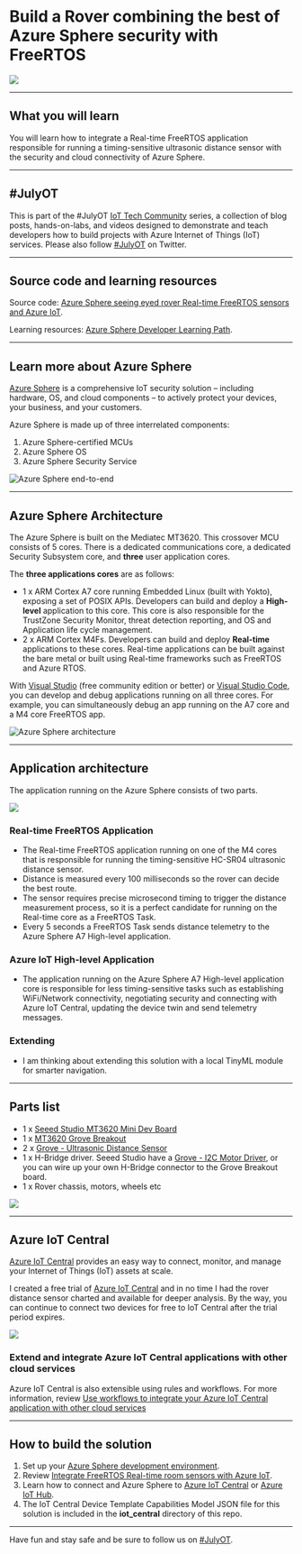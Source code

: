 # Build a Rover combining the best of Azure Sphere security with FreeRTOS

![](https://raw.githubusercontent.com/gloveboxes/Azure-Sphere-Rover-Bot-FreeRTOS-with-Azure-IoT/master/resources/architecture.png)

---

## What you will learn

You will learn how to integrate a Real-time FreeRTOS application responsible for running a timing-sensitive ultrasonic distance sensor with the security and cloud connectivity of Azure Sphere.

---

## #JulyOT

This is part of the #JulyOT [IoT Tech Community](http://aka.ms/julyot) series, a collection of blog posts, hands-on-labs, and videos designed to demonstrate and teach developers how to build projects with Azure Internet of Things (IoT) services. Please also follow [#JulyOT](https://twitter.com/hashtag/JulyOT) on Twitter.

---

## Source code and learning resources

Source code: [Azure Sphere seeing eyed rover Real-time FreeRTOS sensors and Azure IoT](https://gloveboxes.github.io/Azure-Sphere-Rover-Bot-FreeRTOS-with-Azure-IoT/).

Learning resources: [Azure Sphere Developer Learning Path](https://github.com/gloveboxes/Azure-Sphere-Learning-Path).

---

## Learn more about Azure Sphere

[Azure Sphere](https://azure.microsoft.com/services/azure-sphere/?WT.mc_id=iot-0000-dglover) is a comprehensive IoT security solution – including hardware, OS, and cloud components – to actively protect your devices, your business, and your customers.

Azure Sphere is made up of three interrelated components:

1. Azure Sphere-certified MCUs
2. Azure Sphere OS
3. Azure Sphere Security Service

![Azure Sphere end-to-end](https://raw.githubusercontent.com/gloveboxes/Azure-Sphere-Rover-Bot-FreeRTOS-with-Azure-IoT/master/resources/azure-sphere-end-to-end.png)

---

## Azure Sphere Architecture

The Azure Sphere is built on the Mediatec MT3620. This crossover MCU consists of 5 cores. There is a dedicated communications core, a dedicated Security Subsystem core, and **three** user application cores.

The **three applications cores** are as follows:

* 1 x  ARM Cortex A7 core running Embedded Linux (built with Yokto), exposing a set of POSIX APIs. Developers can build and deploy a **High-level** application to this core. This core is also responsible for the TrustZone Security Monitor, threat detection reporting, and OS and Application life cycle management.
* 2 x ARM Cortex M4Fs. Developers can build and deploy **Real-time** applications to these cores. Real-time applications can be built against the bare metal or built using  Real-time frameworks such as FreeRTOS and Azure RTOS.

With [Visual Studio](https://visualstudio.microsoft.com/downloads/?WT.mc_id=iot-0000-dglover) (free community edition or better) or [Visual Studio Code](https://code.visualstudio.com/?WT.mc_id=iot-0000-dglover), you can develop and debug applications running on all three cores. For example, you can simultaneously debug an app running on the A7 core and a M4 core FreeRTOS app.

![Azure Sphere architecture](https://raw.githubusercontent.com/gloveboxes/Azure-Sphere-Rover-Bot-FreeRTOS-with-Azure-IoT/master/resources/azure-sphere-architecture.png)

---

## Application architecture

The application running on the Azure Sphere consists of two parts.

![](https://raw.githubusercontent.com/gloveboxes/Azure-Sphere-Rover-Bot-FreeRTOS-with-Azure-IoT/master/resources/application-architecture.png)

### Real-time FreeRTOS Application

* The Real-time FreeRTOS application running on one of the M4 cores that is responsible for running the timing-sensitive HC-SR04 ultrasonic distance sensor.
* Distance is measured every 100 milliseconds so the rover can decide the best route.
* The sensor requires precise microsecond timing to trigger the distance measurement process, so it is a perfect candidate for running on the Real-time core as a FreeRTOS Task.
* Every 5 seconds a FreeRTOS Task sends distance telemetry to the Azure Sphere A7 High-level application.

### Azure IoT High-level Application

* The application running on the Azure Sphere A7 High-level application core is responsible for less timing-sensitive tasks such as establishing WiFi/Network connectivity, negotiating security and connecting with Azure IoT Central, updating the device twin and send telemetry messages.

### Extending

* I am thinking about extending this solution with a local TinyML module for smarter navigation.

---

## Parts list

* 1 x [Seeed Studio MT3620 Mini Dev Board](https://www.seeedstudio.com/mt3620-for-azure-sphere)
* 1 x [MT3620 Grove Breakout](https://www.seeedstudio.com/MT3620-Grove-Breakout-p-4043.html)
* 2 x [Grove - Ultrasonic Distance Sensor](https://www.seeedstudio.com/Grove-Ultrasonic-Distance-Sensor.html)
* 1 x H-Bridge driver. Seeed Studio have a [Grove - I2C Motor Driver](https://wiki.seeedstudio.com/Grove-I2C_Motor_Driver_V1.3/), or you can wire up your own H-Bridge connector to the Grove Breakout board.
* 1 x Rover chassis, motors, wheels etc

![](https://raw.githubusercontent.com/gloveboxes/Azure-Sphere-Rover-Bot-FreeRTOS-with-Azure-IoT/master/resources/IMG_0172_cropped.jpg)

---

## Azure IoT Central

[Azure IoT Central](https://azure.microsoft.com/services/iot-central/?WT.mc_id=iot-0000-dglover) provides an easy way to connect, monitor, and manage your Internet of Things (IoT) assets at scale.

I created a free trial of [Azure IoT Central](https://azure.microsoft.com/services/iot-central/?WT.mc_id=iot-0000-dglover) and in no time I had the rover distance sensor charted and available for deeper analysis. By the way, you can continue to connect two devices for free to IoT Central after the trial period expires.

![](https://raw.githubusercontent.com/gloveboxes/Azure-Sphere-Rover-Bot-FreeRTOS-with-Azure-IoT/master/resources/iot-central-distance-chart.png)

### Extend and integrate Azure IoT Central applications with other cloud services

Azure IoT Central is also extensible using rules and workflows. For more information, review [Use workflows to integrate your Azure IoT Central application with other cloud services](https://docs.microsoft.com/azure/iot-central/core/howto-configure-rules-advanced?WT.mc_id=iot-0000-dglover)

---

## How to build the solution

1. Set up your [Azure Sphere development environment](https://github.com/gloveboxes/Azure-Sphere-Learning-Path/tree/master/zdocs_visual_studio_iot_central/Lab_0_Introduction_and_Lab_Set_Up).
2. Review [Integrate FreeRTOS Real-time room sensors with Azure IoT](https://github.com/gloveboxes/Azure-Sphere-Learning-Path/tree/master/zdocs_visual_studio_iot_central/Lab_5_FreeRTOS_and_Inter-Core_Messaging).
3. Learn how to connect and Azure Sphere to [Azure IoT Central](https://github.com/gloveboxes/Azure-Sphere-Learning-Path/tree/master/zdocs_visual_studio_iot_central/Lab_2_Send_Telemetry_to_Azure_IoT_Central) or [Azure IoT Hub](https://github.com/gloveboxes/Azure-Sphere-Learning-Path/tree/master/zdocs_vs_code_iot_hub/Lab_2_Send_Telemetry_to_Azure_IoT_Hub).
4. The IoT Central Device Template Capabilities Model JSON file for this solution is included in the **iot_central** directory of this repo.

---

Have fun and stay safe and be sure to follow us on [#JulyOT](https://twitter.com/hashtag/JulyOT?src=hash&ref_src=twsrc%5Etfw).
